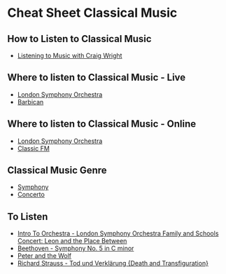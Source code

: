 # Cheat Sheet Classical Music

## How to Listen to Classical Music

- [Listening to Music with Craig Wright](https://www.youtube.com/watch?v=TRg-75VKOFU&list=PLh9mgdi4rNezhx8YiGIV8I22ICSuzslja&index=5)

## Where to listen to Classical Music - Live

- [London Symphony Orchestra](https://lso.co.uk/whats-on/range.listevents/-.html)
- [Barbican](https://www.barbican.org.uk/whats-on/classical-music)

## Where to listen to Classical Music - Online

- [London Symphony Orchestra](https://www.youtube.com/c/LondonSymphonyOrchestra/featured)
- [Classic FM](https://uk.radio.net/s/classicfm)

## Classical Music Genre

- [Symphony](https://en.wikipedia.org/wiki/Symphony)
- [Concerto](https://en.wikipedia.org/wiki/Concerto)

## To Listen

- [Intro To Orchestra - London Symphony Orchestra Family and Schools Concert: Leon and the Place Between
  ](https://www.youtube.com/watch?v=jMh9D3uzc3U)
- [Beethoven - Symphony No. 5 in C minor](https://www.youtube.com/watch?v=vEQAqKGCtdI)
- [Peter and the Wolf](https://www.youtube.com/watch?v=9ueGfjBKbiE)
- [Richard Strauss - Tod und Verklärung {Death and Transfiguration}](https://www.youtube.com/watch?v=6hfQpaePuxo)
